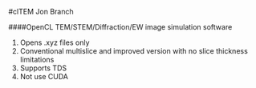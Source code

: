 #clTEM Jon Branch

####OpenCL TEM/STEM/Diffraction/EW image simulation software

1. Opens .xyz files only
1. Conventional multislice and improved version with no slice thickness limitations
1. Supports TDS
1. Not use CUDA
